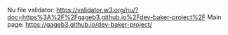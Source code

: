 Nu file validator: https://validator.w3.org/nu/?doc=https%3A%2F%2Fgageb3.github.io%2Fdev-baker-project%2F
Main page: https://gageb3.github.io/dev-baker-project/
